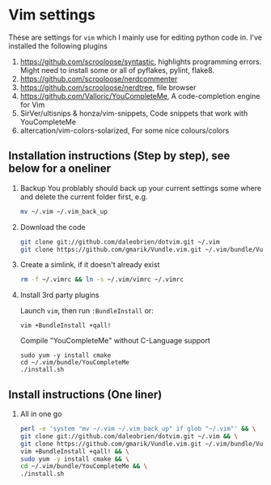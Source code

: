# Vim settings

These are settings for ```vim``` which I mainly use for editing python code in.  I've installed the following plugins

1. https://github.com/scrooloose/syntastic, highlights programming errors.  Might need to install some or all of pyflakes, pylint, flake8.
1. https://github.com/scrooloose/nerdcommenter
1. https://github.com/scrooloose/nerdtree, file browser
1. https://github.com/Valloric/YouCompleteMe, A code-completion engine for Vim
1. SirVer/ultisnips & honza/vim-snippets, Code snippets that work with YouCompleteMe
1. altercation/vim-colors-solarized, For some nice colours/colors

## Installation instructions (Step by step), see below for a oneliner

1. Backup
    You problably should back up your current settings some where and delete the current folder first, e.g.

    ```sh
    mv ~/.vim ~/.vim_back_up
    ```

1. Download the code

    ```sh
    git clone git://github.com/daleobrien/dotvim.git ~/.vim
    git clone https://github.com/gmarik/Vundle.vim.git ~/.vim/bundle/Vundle.vim
    ```


1. Create a simlink, if it doesn't already exist

    ```sh
    rm -f ~/.vimrc && ln -s ~/.vim/vimrc ~/.vimrc
    ```

1. Install 3rd party plugins
  
    Launch `vim`, then run `:BundleInstall`
    or:
    ```
    vim +BundleInstall +qall!
    ```

    Compile "YouCompleteMe" without C-Language support

    ```    
    sudo yum -y install cmake
    cd ~/.vim/bundle/YouCompleteMe
    ./install.sh
    ```

## Install instructions (One liner)
1. All in one go
    ```sh
    perl -e 'system "mv ~/.vim ~/.vim_back_up" if glob "~/.vim"' && \
    git clone git://github.com/daleobrien/dotvim.git ~/.vim && \
    git clone https://github.com/gmarik/Vundle.vim.git ~/.vim/bundle/Vundle.vim && \
    vim +BundleInstall +qall! && \
    sudo yum -y install cmake && \
    cd ~/.vim/bundle/YouCompleteMe && \
    ./install.sh
    ```
